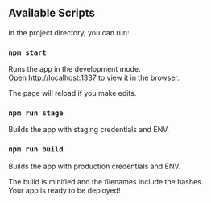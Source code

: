 ## Available Scripts

In the project directory, you can run:

### `npm start`

Runs the app in the development mode.<br>
Open [http://localhost:1337](http://localhost:1337) to view it in the browser.

The page will reload if you make edits.<br>

### `npm run stage`

Builds the app with staging credentials and ENV.

### `npm run build`

Builds the app with production credentials and ENV.

The build is minified and the filenames include the hashes.<br>
Your app is ready to be deployed!
